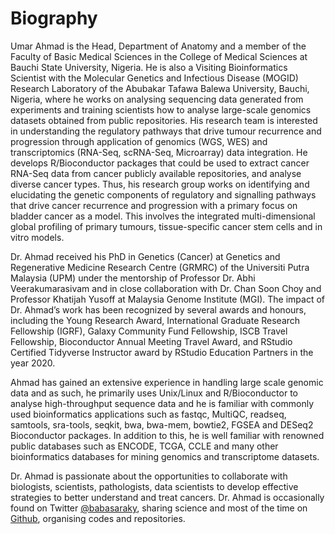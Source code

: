 # Biography

Umar Ahmad is the Head, Department of Anatomy and a member of the Faculty of Basic Medical Sciences in the College of Medical Sciences at Bauchi State University, Nigeria. He is also a Visiting Bioinformatics Scientist with the Molecular Genetics and Infectious Disease (MOGID) Research Laboratory of the Abubakar Tafawa Balewa University, Bauchi, Nigeria, where he works on analysing sequencing data generated from experiments and training scientists how to analyse large-scale genomics datasets obtained from public repositories. His research team is interested in understanding the regulatory pathways that drive tumour recurrence and progression through application of genomics (WGS, WES) and transcriptomics (RNA-Seq, scRNA-Seq, Microarray) data integration. He develops R/Bioconductor packages that could be used to extract cancer RNA-Seq data from cancer publicly available repositories, and analyse diverse cancer types. Thus, his research group works on identifying and elucidating the genetic components of regulatory and signalling pathways that drive cancer recurrence and progression with a primary focus on bladder cancer as a model. This involves the integrated multi-dimensional global profiling of primary tumours, tissue-specific cancer stem cells and in vitro models.

Dr. Ahmad received his PhD in Genetics (Cancer) at Genetics and Regenerative Medicine Research Centre (GRMRC) of the Universiti Putra Malaysia (UPM) under the mentorship of Professor Dr. Abhi Veerakumarasivam and in close collaboration with Dr. Chan Soon Choy and Professor Khatijah Yusoff at Malaysia Genome Institute (MGI). The impact of Dr. Ahmad’s work has been recognized by several awards and honours, including the Young Research Award, International Graduate Research Fellowship (IGRF), Galaxy Community Fund Fellowship, ISCB Travel Fellowship, Bioconductor Annual Meeting Travel Award, and RStudio Certified Tidyverse Instructor award by RStudio Education Partners in the year 2020.

Ahmad has gained an extensive experience in handling large scale genomic data and as such, he primarily uses Unix/Linux and R/Bioconductor to analyse high-throughput sequence data and he is familiar with commonly used bioinformatics applications such as fastqc, MultiQC, readseq, samtools, sra-tools, seqkit, bwa, bwa-mem, bowtie2, FGSEA and DESeq2 Bioconductor packages. In addition to this, he is well familiar with renowned public databases such as ENCODE, TCGA, CCLE and many other bioinformatics databases for mining genomics and transcriptome datasets.

Dr. Ahmad is passionate about the opportunities to collaborate with biologists, scientists, pathologists, data scientists to develop effective strategies to better understand and treat cancers. Dr. Ahmad is occasionally found on Twitter [@babasaraky](https://twitter.com/babasaraky), sharing science and most of the time on [Github](https://github.com/babasaraki), organising codes and repositories.
